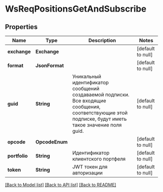 # WsReqPositionsGetAndSubscribe

## Properties
Name | Type | Description | Notes
------------ | ------------- | ------------- | -------------
**exchange** | **Exchange** |  | [default to null]
**format** | **JsonFormat** |  | [default to null]
**guid** | **String** | Уникальный идентификатор сообщений создаваемой подписки. Все входящие сообщения, соответствующие этой подписке, будут иметь такое значение поля guid. | [default to null]
**opcode** | **OpcodeEnum** |  | [default to null]
**portfolio** | **String** | Идентификатор клиентского портфеля | [default to null]
**token** | **String** | JWT токен для авторизации | [default to null]

[[Back to Model list]](../README.md#documentation-for-models) [[Back to API list]](../README.md#documentation-for-api-endpoints) [[Back to README]](../README.md)

